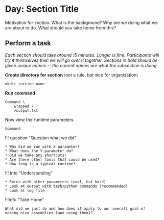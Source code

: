 # Day: Section Title
Motivation for section. What is the background? Why are we doing what we are about to do. What should you take home from this?

## Perform a task
*Each section should take around 15 minutes. Longer is fine. Participants will try it themselves then we will go over it together.*
*Sections in bold should be given unique names -- the current names are what the subsection is doing*

**Create directory for section** (not a rule, but nice for organization)
```
mkdir section_name
```
**Run command**
```
Command \
	wrapped \
	>output.txt
```

Now view the runtime parameters
```
Command
```

!!! question "Question what we did" 

    * Why did we run with X parameter?
    * What does the Y parameter do?
    * Did we take any shortcuts?
    * Are there other tools that could be used?
    * How long is a typical runtime?

!!! into "Understanding"

    * Rerun with other parameters (cool, but hard)
    * Look at output with bash/python commands (recommended)
    * Look at log file

!!!info "Take Home"

    What did we just do and how does it apply to our overall goal of making nice assemblies (and using them)?
